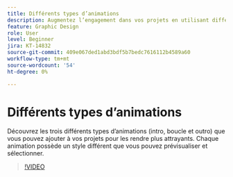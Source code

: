 ```yaml
---
title: Différents types d’animations
description: Augmentez l’engagement dans vos projets en utilisant différents types d’animation
feature: Graphic Design
role: User
level: Beginner
jira: KT-14832
source-git-commit: 409e067ded1abd3bdf5b7bedc7616112b4589a60
workflow-type: tm+mt
source-wordcount: '54'
ht-degree: 0%

---
```


# Différents types d’animations

Découvrez les trois différents types d’animations (intro, boucle et outro) que vous pouvez ajouter à vos projets pour les rendre plus attrayants. Chaque animation possède un style différent que vous pouvez prévisualiser et sélectionner.

>[!VIDEO](https://video.tv.adobe.com/v/3426976?quality=12&learn=on&hidetitle=true)
